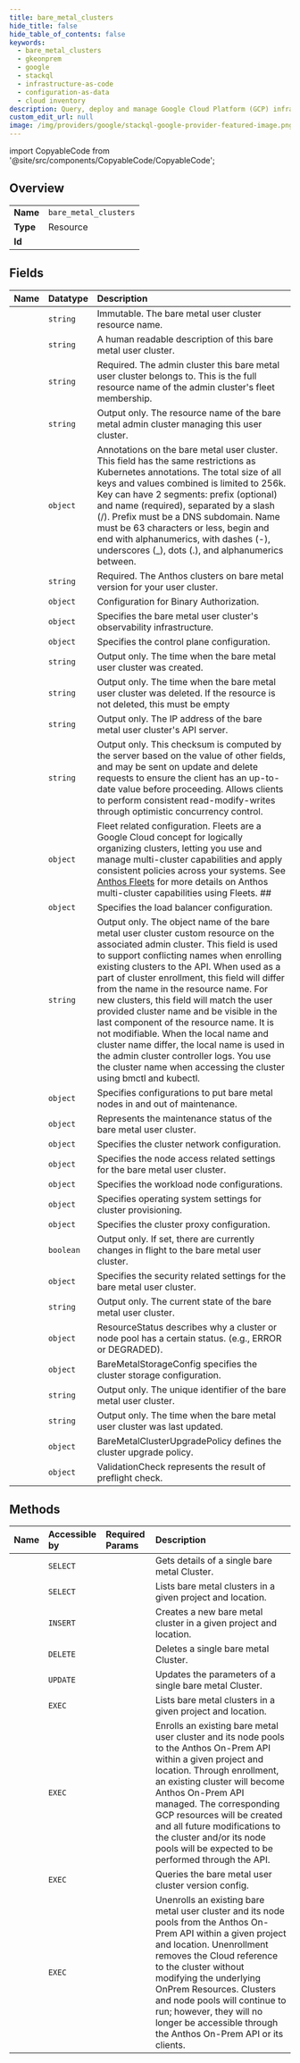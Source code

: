 ```yaml
---
title: bare_metal_clusters
hide_title: false
hide_table_of_contents: false
keywords:
  - bare_metal_clusters
  - gkeonprem
  - google    
  - stackql
  - infrastructure-as-code
  - configuration-as-data
  - cloud inventory
description: Query, deploy and manage Google Cloud Platform (GCP) infrastructure and resources using SQL
custom_edit_url: null
image: /img/providers/google/stackql-google-provider-featured-image.png
---
```


import CopyableCode from '@site/src/components/CopyableCode/CopyableCode';




## Overview
<table><tbody>
<tr><td><b>Name</b></td><td><code>bare_metal_clusters</code></td></tr>
<tr><td><b>Type</b></td><td>Resource</td></tr>
<tr><td><b>Id</b></td><td><CopyableCode code="google.gkeonprem.bare_metal_clusters" /></td></tr>
</tbody></table>

## Fields
| Name | Datatype | Description |
|:-----|:---------|:------------|
| <CopyableCode code="name" /> | `string` | Immutable. The bare metal user cluster resource name. |
| <CopyableCode code="description" /> | `string` | A human readable description of this bare metal user cluster. |
| <CopyableCode code="adminClusterMembership" /> | `string` | Required. The admin cluster this bare metal user cluster belongs to. This is the full resource name of the admin cluster's fleet membership. |
| <CopyableCode code="adminClusterName" /> | `string` | Output only. The resource name of the bare metal admin cluster managing this user cluster. |
| <CopyableCode code="annotations" /> | `object` | Annotations on the bare metal user cluster. This field has the same restrictions as Kubernetes annotations. The total size of all keys and values combined is limited to 256k. Key can have 2 segments: prefix (optional) and name (required), separated by a slash (/). Prefix must be a DNS subdomain. Name must be 63 characters or less, begin and end with alphanumerics, with dashes (-), underscores (_), dots (.), and alphanumerics between. |
| <CopyableCode code="bareMetalVersion" /> | `string` | Required. The Anthos clusters on bare metal version for your user cluster. |
| <CopyableCode code="binaryAuthorization" /> | `object` | Configuration for Binary Authorization. |
| <CopyableCode code="clusterOperations" /> | `object` | Specifies the bare metal user cluster's observability infrastructure. |
| <CopyableCode code="controlPlane" /> | `object` | Specifies the control plane configuration. |
| <CopyableCode code="createTime" /> | `string` | Output only. The time when the bare metal user cluster was created. |
| <CopyableCode code="deleteTime" /> | `string` | Output only. The time when the bare metal user cluster was deleted. If the resource is not deleted, this must be empty |
| <CopyableCode code="endpoint" /> | `string` | Output only. The IP address of the bare metal user cluster's API server. |
| <CopyableCode code="etag" /> | `string` | Output only. This checksum is computed by the server based on the value of other fields, and may be sent on update and delete requests to ensure the client has an up-to-date value before proceeding. Allows clients to perform consistent read-modify-writes through optimistic concurrency control. |
| <CopyableCode code="fleet" /> | `object` | Fleet related configuration. Fleets are a Google Cloud concept for logically organizing clusters, letting you use and manage multi-cluster capabilities and apply consistent policies across your systems. See [Anthos Fleets](`https://cloud.google.com/anthos/multicluster-management/fleets`) for more details on Anthos multi-cluster capabilities using Fleets. ## |
| <CopyableCode code="loadBalancer" /> | `object` | Specifies the load balancer configuration. |
| <CopyableCode code="localName" /> | `string` | Output only. The object name of the bare metal user cluster custom resource on the associated admin cluster. This field is used to support conflicting names when enrolling existing clusters to the API. When used as a part of cluster enrollment, this field will differ from the name in the resource name. For new clusters, this field will match the user provided cluster name and be visible in the last component of the resource name. It is not modifiable. When the local name and cluster name differ, the local name is used in the admin cluster controller logs. You use the cluster name when accessing the cluster using bmctl and kubectl. |
| <CopyableCode code="maintenanceConfig" /> | `object` | Specifies configurations to put bare metal nodes in and out of maintenance. |
| <CopyableCode code="maintenanceStatus" /> | `object` | Represents the maintenance status of the bare metal user cluster. |
| <CopyableCode code="networkConfig" /> | `object` | Specifies the cluster network configuration. |
| <CopyableCode code="nodeAccessConfig" /> | `object` | Specifies the node access related settings for the bare metal user cluster. |
| <CopyableCode code="nodeConfig" /> | `object` | Specifies the workload node configurations. |
| <CopyableCode code="osEnvironmentConfig" /> | `object` | Specifies operating system settings for cluster provisioning. |
| <CopyableCode code="proxy" /> | `object` | Specifies the cluster proxy configuration. |
| <CopyableCode code="reconciling" /> | `boolean` | Output only. If set, there are currently changes in flight to the bare metal user cluster. |
| <CopyableCode code="securityConfig" /> | `object` | Specifies the security related settings for the bare metal user cluster. |
| <CopyableCode code="state" /> | `string` | Output only. The current state of the bare metal user cluster. |
| <CopyableCode code="status" /> | `object` | ResourceStatus describes why a cluster or node pool has a certain status. (e.g., ERROR or DEGRADED). |
| <CopyableCode code="storage" /> | `object` | BareMetalStorageConfig specifies the cluster storage configuration. |
| <CopyableCode code="uid" /> | `string` | Output only. The unique identifier of the bare metal user cluster. |
| <CopyableCode code="updateTime" /> | `string` | Output only. The time when the bare metal user cluster was last updated. |
| <CopyableCode code="upgradePolicy" /> | `object` | BareMetalClusterUpgradePolicy defines the cluster upgrade policy. |
| <CopyableCode code="validationCheck" /> | `object` | ValidationCheck represents the result of preflight check. |
## Methods
| Name | Accessible by | Required Params | Description |
|:-----|:--------------|:----------------|:------------|
| <CopyableCode code="projects_locations_bare_metal_clusters_get" /> | `SELECT` | <CopyableCode code="bareMetalClustersId, locationsId, projectsId" /> | Gets details of a single bare metal Cluster. |
| <CopyableCode code="projects_locations_bare_metal_clusters_list" /> | `SELECT` | <CopyableCode code="locationsId, projectsId" /> | Lists bare metal clusters in a given project and location. |
| <CopyableCode code="projects_locations_bare_metal_clusters_create" /> | `INSERT` | <CopyableCode code="locationsId, projectsId" /> | Creates a new bare metal cluster in a given project and location. |
| <CopyableCode code="projects_locations_bare_metal_clusters_delete" /> | `DELETE` | <CopyableCode code="bareMetalClustersId, locationsId, projectsId" /> | Deletes a single bare metal Cluster. |
| <CopyableCode code="projects_locations_bare_metal_clusters_patch" /> | `UPDATE` | <CopyableCode code="bareMetalClustersId, locationsId, projectsId" /> | Updates the parameters of a single bare metal Cluster. |
| <CopyableCode code="_projects_locations_bare_metal_clusters_list" /> | `EXEC` | <CopyableCode code="locationsId, projectsId" /> | Lists bare metal clusters in a given project and location. |
| <CopyableCode code="projects_locations_bare_metal_clusters_enroll" /> | `EXEC` | <CopyableCode code="locationsId, projectsId" /> | Enrolls an existing bare metal user cluster and its node pools to the Anthos On-Prem API within a given project and location. Through enrollment, an existing cluster will become Anthos On-Prem API managed. The corresponding GCP resources will be created and all future modifications to the cluster and/or its node pools will be expected to be performed through the API. |
| <CopyableCode code="projects_locations_bare_metal_clusters_query_version_config" /> | `EXEC` | <CopyableCode code="locationsId, projectsId" /> | Queries the bare metal user cluster version config. |
| <CopyableCode code="projects_locations_bare_metal_clusters_unenroll" /> | `EXEC` | <CopyableCode code="bareMetalClustersId, locationsId, projectsId" /> | Unenrolls an existing bare metal user cluster and its node pools from the Anthos On-Prem API within a given project and location. Unenrollment removes the Cloud reference to the cluster without modifying the underlying OnPrem Resources. Clusters and node pools will continue to run; however, they will no longer be accessible through the Anthos On-Prem API or its clients. |
